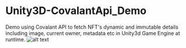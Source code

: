 # Unity3D-CovalantApi_Demo

Demo using Covalant API to fetch NFT's dynamic and immutable details including image, current owner, metadata etc in Unity3d Game Engine at runtime.
![alt text](https://github.com/Worldsz/Unity3D-NFTdata-Base/blob/main/Assets/Scripts/0Covalant%20APIi%20Method/covalant_unity3dAPI_demo.gif)

